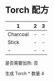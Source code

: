 # Torch 配方

|1|2|3|
|----|-----|-----|
|Charcoal|-|-|
|Stick|-|-|
|-|-|-|

是否需要加热: 否

生成 Torch \* 数量 4

